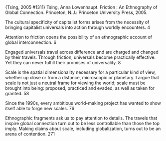 ﻿{Tsing, 2005 #1311}
Tsing, Anna Lowenhaupt. Friction : An Ethnography of Global Connection. Princeton, N.J.: Princeton University Press, 2005.

The cultural specificity of capitalist forms arises from the necessity of bringing capitalist universals into action through worldly encounters. 4

Attention to friction opens the possibility of an ethnographic account of global interconnection. 6

Engaged universals travel across difference and are charged and changed by their travels. Through friction, universals become practically effective. Yet they can never fulfill their promises of universality. 8

Scale is the spatial dimensionality necessary for a particular kind of view, whether up close or from a distance, microscopic or planetary. I argue that scale is not just a neutral frame for viewing the world; scale must be brought into being: proposed, practiced and evaded, as well as taken for granted. 58

Since the 1990s, every ambitious world-making project has wanted to show itself able to forge new scales. 76

Ethnographic fragments ask us to pay attention to details. The travels that inspire global connection turn out to be less controllable than those the top imply. Making claims about scale, including globalization, turns out to be an arena of contention. 271

